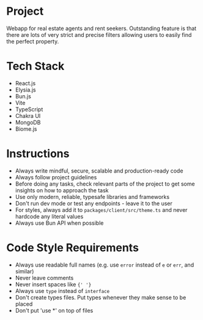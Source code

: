 # Project
Webapp for real estate agents and rent seekers. Outstanding feature is that there are lots of very strict and precise filters allowing users to easily find the perfect property.

# Tech Stack
- React.js
- Elysia.js
- Bun.js
- Vite
- TypeScript
- Chakra UI
- MongoDB
- Biome.js

# Instructions
- Always write mindful, secure, scalable and production-ready code
- Always follow project guidelines
- Before doing any tasks, check relevant parts of the project to get some insights on how to approach the task
- Use only modern, reliable, typesafe libraries and frameworks
- Don't run dev mode or test any endpoints - leave it to the user
- For styles, always add it to `packages/client/src/theme.ts` and never hardcode any literal values
- Always use Bun API when possible

# Code Style Requirements
- Always use readable full names (e.g. use `error` instead of `e` or `err`, and similar)
- Never leave comments
- Never insert spaces like `{' '}`
- Always use `type` instead of `interface`
- Don't create types files. Put types whenever they make sense to be placed
- Don't put 'use *' on top of files
